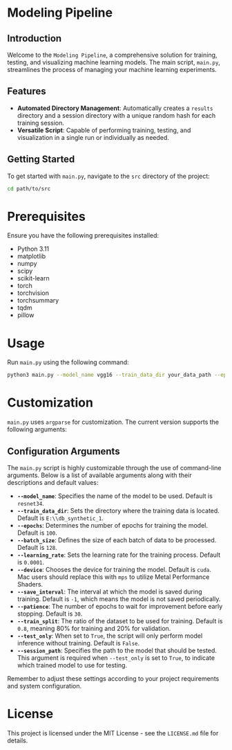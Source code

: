 # Modeling Pipeline

## Introduction
Welcome to the `Modeling Pipeline`, a comprehensive solution for training, testing, and visualizing machine learning models. The main script, `main.py`, streamlines the process of managing your machine learning experiments.

## Features
- **Automated Directory Management**: Automatically creates a `results` directory and a session directory with a unique random hash for each training session.
- **Versatile Script**: Capable of performing training, testing, and visualization in a single run or individually as needed.

## Getting Started
To get started with `main.py`, navigate to the `src` directory of the project:

```bash
cd path/to/src
```

# Prerequisites
Ensure you have the following prerequisites installed:
- Python 3.11
- matplotlib
- numpy
- scipy
- scikit-learn
- torch
- torchvision
- torchsummary
- tqdm
- pillow

# Usage
Run `main.py` using the following command:
```bash
python3 main.py --model_name vgg16 --train_data_dir your_data_path --epochs 200 --batch_size 64 --device cuda 
```

# Customization
`main.py` uses `argparse` for customization. The current version supports the following arguments:

## Configuration Arguments
The `main.py` script is highly customizable through the use of command-line arguments. Below is a list of available arguments along with their descriptions and default values:
- **`--model_name`**: Specifies the name of the model to be used. Default is `resnet34`.
- **`--train_data_dir`**: Sets the directory where the training data is located. Default is `E:\\db_synthetic_1`.
- **`--epochs`**: Determines the number of epochs for training the model. Default is `100`.
- **`--batch_size`**: Defines the size of each batch of data to be processed. Default is `128`.
- **`--learning_rate`**: Sets the learning rate for the training process. Default is `0.0001`.
- **`--device`**: Chooses the device for training the model. Default is `cuda`. Mac users should replace this with `mps` to utilize Metal Performance Shaders.
- **`--save_interval`**: The interval at which the model is saved during training. Default is `-1`, which means the model is not saved periodically.
- **`--patience`**: The number of epochs to wait for improvement before early stopping. Default is `30`.
- **`--train_split`**: The ratio of the dataset to be used for training. Default is `0.8`, meaning 80% for training and 20% for validation.
- **`--test_only`**: When set to `True`, the script will only perform model inference without training. Default is `False`.
- **`--session_path`**: Specifies the path to the model that should be tested. This argument is required when `--test_only` is set to `True`, to indicate which trained model to use for testing.

Remember to adjust these settings according to your project requirements and system configuration.
 
# License
This project is licensed under the MIT License - see the `LICENSE.md` file for details.
